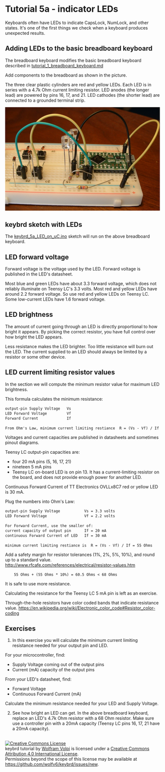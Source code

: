 Tutorial 5a - indicator LEDs
============================
Keyboards often have LEDs to indicate CapsLock, NumLock, and other states.
It's one of the first things we check when a keyboard produces unexpected results.

Adding LEDs to the basic breadboard keyboard
--------------------------------------------
The breadboard keyboard modifies the basic breadboard keyboard described in [tutorial_1_breadboard_keyboard.md](tutorial_1_breadboard_keyboard.md)

Add components to the breadboard as shown in the picture.

The three clear plastic cylinders are red and yellow LEDs.
Each LED is in series with a 4.7k Ohm current limiting resistor.
LED anodes (the longer lead) are powered by pins 16, 17, and 21.
LED cathodes (the shorter lead) are connected to a grounded terminal strip.

!["back"](keybrd_5a_LED_on_uC/back.JPG "back")

keybrd sketch with LEDs
-----------------------
The [keybrd_5a_LED_on_uC.ino](keybrd_5a_LED_on_uC/keybrd_5a_LED_on_uC.ino) sketch will run on the above breadboard keyboard.

LED forward voltage
-------------------
Forward voltage is the voltage used by the LED.
Forward voltage is published in the LED's datasheet.

Most blue and green LEDs have about 3.3 forward voltage, which does not reliably illuminate on Teensy LC's 3.3 volts.
Most red and yellow LEDs have around 2.2 forward voltage.
So use red and yellow LEDs on Teensy LC.
Some low-current LEDs have 1.6 forward voltage.

LED brightness
--------------
The amount of current going through an LED is directly proportional to how bright it appears.
By picking the correct resistor, you have full control over how bright the LED appears.

Less resistance makes the LED brighter.
Too little resistance will burn out the LED.
The current supplied to an LED should always be limited by a resistor or some other device.

LED current limiting resistor values
------------------------------------
In the section we will compute the minimum resistor value for maximum LED brightness.

This formula calculates the minimum resistance:
```
output-pin Supply Voltage   Vs
LED Forward Voltage         Vf
Forward Current             If

From Ohm's Law, minimum current limiting restiance  R = (Vs - Vf) / If
```
Voltages and current capacities are published in datasheets and sometimes pinout diagrams.

Teensy LC output-pin capacities are:
* four 20 mA pins (5, 16, 17, 21)
* nineteen 5 mA pins
* Teensy LC on-board LED is on pin 13.
  It has a current-limiting resistor on the board, and does not provide enough power for another LED.

Continuous Forward Current of TT Electronics OVLLx8C7 red or yellow LED is 30 mA.

Plug the numbers into Ohm's Law:
```
output-pin Supply Voltage           Vs = 3.3 volts
LED Forward Voltage                 Vf = 2.2 volts

For Forward Current, use the smaller of: 
current capacity of output pin      If = 20 mA
continuous Forward Current of LED   If = 30 mA

minimum current limiting restiance is  R = (Vs - Vf) / If = 55 Ohms
```
Add a safety margin for resistor tolerances (1%, 2%, 5%, 10%), and round up to a standard value.
 http://www.rfcafe.com/references/electrical/resistor-values.htm

```
    55 Ohms + (55 Ohms * 10%) = 60.5 Ohms < 68 Ohms
```
It is safe to use more resistance.

Calculating the resistance for the Teensy LC 5 mA pin is left as an exercise.

Through-the-hole resistors have color coded bands that indicate resistance value.
 https://en.wikipedia.org/wiki/Electronic_color_code#Resistor_color-coding

Exercises
---------
1) In this exercise you will calculate the minimum current limiting resistance needed for your output pin and LED.

For your microcontroller, find:
* Supply Voltage coming out of the output pins
* Current (mA) capacity of the output pins

From your LED's  datasheet, find:
* Forward Voltage
* Continuous Forward Current (mA)

Calculate the minimum resistance needed for your LED and Supply Voltage.

2) See how bright an LED can get.
In the above breadboard keyboard, replace an LED's 4.7k Ohm resistor with a 68 Ohm resistor.
Make sure use a controller pin with a 20mA capacity (Teensy LC pins 16, 17, 21 have a 20mA capacity).

<br>
<a rel="license" href="https://creativecommons.org/licenses/by/4.0/"><img alt="Creative Commons License" style="border-width:0" src="https://licensebuttons.net/l/by/4.0/88x31.png" /></a><br /><span xmlns:dct="http://purl.org/dc/terms/" property="dct:title">keybrd tutorial</span> by <a xmlns:cc="https://creativecommons.org/ns" href="https://github.com/wolfv6/keybrd" property="cc:attributionName" rel="cc:attributionURL">Wolfram Volpi</a> is licensed under a <a rel="license" href="https://creativecommons.org/licenses/by/4.0/">Creative Commons Attribution 4.0 International License</a>.<br />Permissions beyond the scope of this license may be available at <a xmlns:cc="https://creativecommons.org/ns" href="https://github.com/wolfv6/keybrd/issues/new" rel="cc:morePermissions">https://github.com/wolfv6/keybrd/issues/new</a>.
